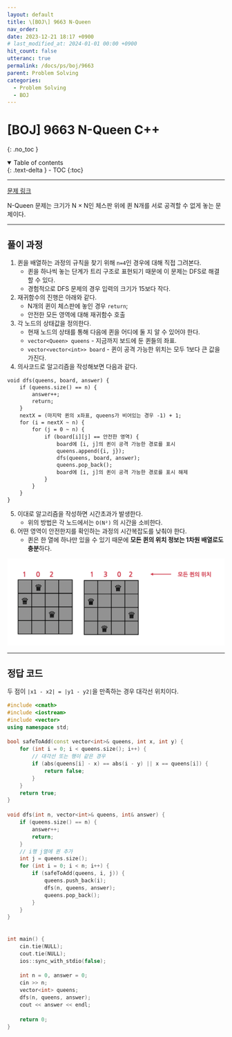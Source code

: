 ```yaml
---
layout: default
title: \[BOJ\] 9663 N-Queen
nav_order: 
date: 2023-12-21 18:17 +0900
# last_modified_at: 2024-01-01 00:00 +0900
hit_count: false
utteranc: true
permalink: /docs/ps/boj/9663
parent: Problem Solving
categories:
  - Problem Solving
  - BOJ
---
```


# \[BOJ\] 9663 N-Queen C++
{: .no_toc }
<details open markdown="block">
  <summary>
    Table of contents
  </summary>
  {: .text-delta }
- TOC
{:toc}
</details>

<hr>

[문제 링크](https://www.acmicpc.net/problem/9663)

N-Queen 문제는 크기가 N × N인 체스판 위에 퀸 N개를 서로 공격할 수 없게 놓는 문제이다.

<hr>

## 풀이 과정

1. 퀸을 배열하는 과정의 규칙을 찾기 위해 `n=4`인 경우에 대해 직접 그려본다.
    * 퀸을 하나씩 놓는 단계가 트리 구조로 표현되기 때문에 이 문제는 DFS로 해결할 수 있다.
    * 경험적으로 DFS 문제의 경우 입력의 크기가 15보다 작다.
2. 재귀함수의 진행은 아래와 같다.
    * N개의 퀸이 체스판에 놓인 경우 `return`;
    * 안전한 모든 영역에 대해 재귀함수 호출
3. 각 노드의 상태값을 정의한다.
    * 현재 노드의 상태를 통해 다음에 퀸을 어디에 둘 지 알 수 있어야 한다.
    * `vector<Queen> queens` - 지금까지 보드에 둔 퀸들의 좌표.
    * `vector<vector<int>> board` - 퀸이 공격 가능한 위치는 모두 1보다 큰 값을 가진다.
4. 의사코드로 알고리즘을 작성해보면 다음과 같다.

```
void dfs(queens, board, answer) {
    if (queens.size() == n) {
        answer++;
        return;
    }
    nextX = (마지막 퀸의 x좌표, queens가 비어있는 경우 -1) + 1;
    for (i = nextX ~ n) {
        for (j = 0 ~ n) {
            if (board[i][j] == 안전한 영역) {
                board에 [i, j]의 퀸이 공격 가능한 경로를 표시
                queens.append({i, j});
                dfs(queens, board, answer);
                queens.pop_back();
                board에 [i, j]의 퀸이 공격 가능한 경로를 표시 해제
            }
        }
    }
}
```
5. 이대로 알고리즘을 작성하면 시간초과가 발생한다.
    * 위의 방법은 각 노드에서는 `O(N²)` 의 시간을 소비한다.
6. 어떤 영역이 안전한지를 확인하는 과정의 시간복잡도를 낮춰야 한다.
    * 퀸은 한 열에 하나만 있을 수 있기 때문에 **모든 퀸의 위치 정보는 1차원 배열로도 충분**하다.

<img src="/assets/images/boj/9663-board.png" alt="board" />

<hr>

## 정답 코드

두 점이 `|x1 - x2| = |y1 - y2|`을 만족하는 경우 대각선 위치이다.

```cpp
#include <cmath>
#include <iostream>
#include <vector>
using namespace std;

bool safeToAdd(const vector<int>& queens, int x, int y) {
    for (int i = 0; i < queens.size(); i++) {
        // 대각선 또는 행이 같은 경우
        if (abs(queens[i] - x) == abs(i - y) || x == queens[i]) {
            return false;
        }
    }
    return true;
}

void dfs(int n, vector<int>& queens, int& answer) {
    if (queens.size() == n) {
        answer++;
        return;
    }
    // i행 j열에 퀸 추가
    int j = queens.size();
    for (int i = 0; i < n; i++) {
        if (safeToAdd(queens, i, j)) {
            queens.push_back(i);
            dfs(n, queens, answer);
            queens.pop_back();
        }
    }
}


int main() {
    cin.tie(NULL);
    cout.tie(NULL);
    ios::sync_with_stdio(false);

    int n = 0, answer = 0;
    cin >> n;
    vector<int> queens;
    dfs(n, queens, answer);
    cout << answer << endl;

    return 0;
}

```
